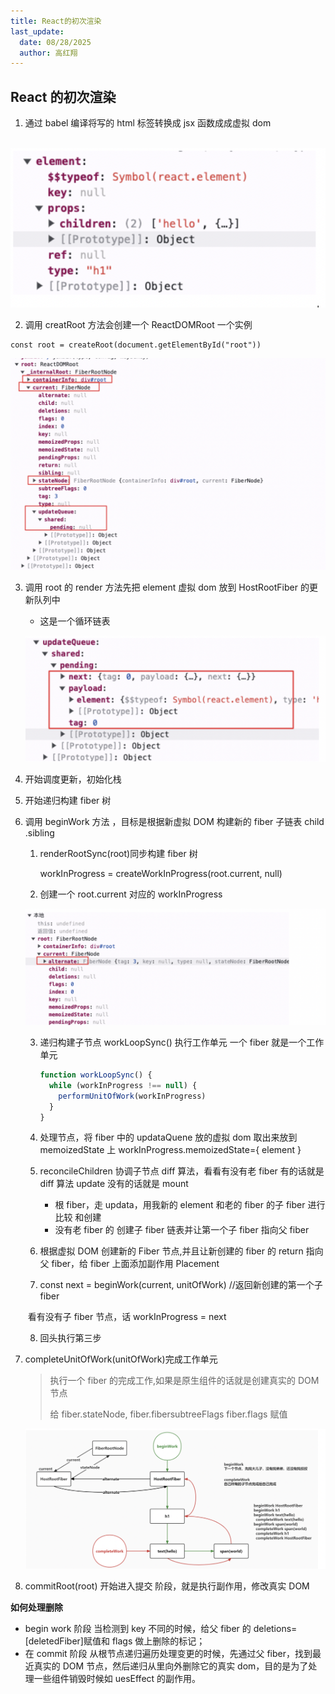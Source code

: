 ```yaml
---
title: React的初次渲染
last_update:
  date: 08/28/2025
  author: 高红翔
---
```


## React 的初次渲染

1. 通过 babel 编译将写的 html 标签转换成 jsx 函数成成虚拟 dom

​ ![](https://raw.githubusercontent.com/ghx9908/image-hosting/master/img20240828141604.png?token=AU2NEGBPTRPKZWQAWSMSER3GZ3AOI)

2. 调用 creatRoot 方法会创建一个 ReactDOMRoot 一个实例

```JS
const root = createRoot(document.getElementById("root"))
```

![](https://raw.githubusercontent.com/ghx9908/image-hosting/master/img20240828141640.png?token=AU2NEGBXZQYAHECYZ2ICM4DGZ3AQS)

3. 调用 root 的 render 方法先把 element 虚拟 dom 放到 HostRootFiber 的更新队列中

   - 这是一个循环链表

   ![](https://raw.githubusercontent.com/ghx9908/image-hosting/master/img20240828141715.png?token=AU2NEGDIJXIP754DS262GGTGZ3ASW)

4. 开始调度更新，初始化栈

5. 开始递归构建 fiber 树

6. 调用 beginWork 方法 ，目标是根据新虚拟 DOM 构建新的 fiber 子链表 child .sibling

   1. renderRootSync(root)同步构建 fiber 树

      workInProgress = createWorkInProgress(root.current, null)

   2. 创建一个 root.current 对应的 workInProgress

   ![](https://raw.githubusercontent.com/ghx9908/image-hosting/master/img20240828141930.png?token=AU2NEGBWOQRXOMZ6BS3VHD3GZ3A3G)

   3. 递归构建子节点 workLoopSync() 执行工作单元 一个 fiber 就是一个工作单元
      ```js
      function workLoopSync() {
        while (workInProgress !== null) {
          performUnitOfWork(workInProgress)
        }
      }
      ```
   4. 处理节点，将 fiber 中的 updataQuene 放的虚拟 dom 取出来放到 memoizedState 上
      workInProgress.memoizedState={ element }

   5. reconcileChildren 协调子节点 diff 算法，看看有没有老 fiber 有的话就是 diff 算法 update 没有的话就是 mount

      - 根 fiber，走 updata，用我新的 element 和老的 fiber 的子 fiber 进行比较 和创建
      - 没有老 fiber 的 创建子 fiber 链表并让第一个子 fiber 指向父 fiber

   6. 根据虚拟 DOM 创建新的 Fiber 节点,并且让新创建的 fiber 的 return 指向父 fiber，给 fiber 上面添加副作用 Placement

   7. const next = beginWork(current, unitOfWork) //返回新创建的第一个子 fiber

   ​ 看有没有子 fiber 节点，话 workInProgress = next

   8. 回头执行第三步

7. completeUnitOfWork(unitOfWork)完成工作单元

   > 执行一个 fiber 的完成工作,如果是原生组件的话就是创建真实的 DOM 节点
   >
   > 给 fiber.stateNode, fiber.fibersubtreeFlags fiber.flags 赋值

   ![](https://raw.githubusercontent.com/ghx9908/image-hosting/master/img20240828141900.png?token=AU2NEGG3X2COZLV43K7XAGTGZ3AZM)

8. commitRoot(root) 开始进入提交 阶段，就是执行副作用，修改真实 DOM

**如何处理删除**

- begin work 阶段 当检测到 key 不同的时候，给父 fiber 的 deletions=[deletedFiber]赋值和 flags 做上删除的标记；
- 在 commit 阶段 从根节点递归遍历处理变更的时候，先通过父 fiber，找到最近真实的 DOM 节点，然后递归从里向外删除它的真实 dom，目的是为了处理一些组件销毁时候如 uesEffect 的副作用。
